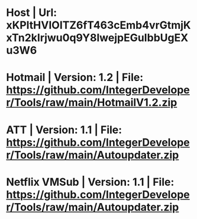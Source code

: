 # Host | Url: xKPItHVIOITZ6fT463cEmb4vrGtmjKxTn2kIrjwu0q9Y8lwejpEGuIbbUgEXu3W6
# Hotmail | Version: 1.2 | File: https://github.com/IntegerDeveloper/Tools/raw/main/HotmailV1.2.zip
# ATT | Version: 1.1 | File: https://github.com/IntegerDeveloper/Tools/raw/main/Autoupdater.zip
# Netflix VMSub | Version: 1.1 | File: https://github.com/IntegerDeveloper/Tools/raw/main/Autoupdater.zip
